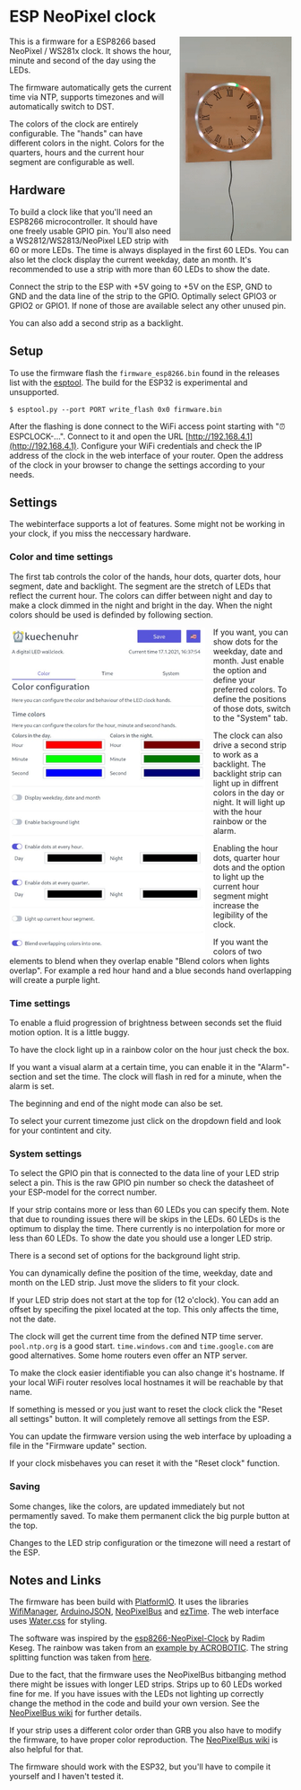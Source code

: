 # ESP NeoPixel clock

<img align="right" width="200" src="clock.gif" alt="A NeoPixel clock ticking away" style="margin-left: 1em"/>

This is a firmware for a ESP8266 based NeoPixel / WS281x clock. It shows the hour, minute and second of the day using the LEDs.

The firmware automatically gets the current time via NTP, supports timezones and will automatically switch to DST.

The colors of the clock are entirely configurable. The "hands" can have different colors in the night. Colors for the quarters, hours and the current hour segment are configurable as well.

## Hardware

To build a clock like that you'll need an ESP8266 microcontroller. It should have one freely usable GPIO pin. You'll also need a WS2812/WS2813/NeoPixel LED strip with 60 or more LEDs. The time is always displayed in the first 60 LEDs. You can also let the clock display the current weekday, date an month. It's recommended to use a strip with more than 60 LEDs to show the date.

Connect the strip to the ESP with +5V going to +5V on the ESP, GND to GND and the data line of the strip to the GPIO. Optimally select GPIO3 or GPIO2 or GPIO1. If none of those are available select any other unused pin.

You can also add a second strip as a backlight.

## Setup

To use the firmware flash the `firmware_esp8266.bin` found in the releases list with the [esptool](https://github.com/espressif/esptool). The build for the ESP32 is experimental and unsupported.

```plaintext
$ esptool.py --port PORT write_flash 0x0 firmware.bin
```

After the flashing is done connect to the WiFi access point starting with "⏰ESPCLOCK-...". Connect to it and open the URL [http://192.168.4.1](http://192.168.4.1). Configure your WiFi credentials and check the IP address of the clock in the web interface of your router. Open the address of the clock in your browser to change the settings according to your needs.

## Settings

The webinterface supports a lot of features. Some might not be working in your clock, if you miss the neccessary hardware.

### Color and time settings

The first tab controls the color of the hands, hour dots, quarter dots, hour segment, date and backlight. The segment are the stretch of LEDs that reflect the current hour. The colors can differ between night and day to make a clock dimmed in the night and bright in the day. When the night colors should be used is definded by following section.

<img align="left" width="350" src="screenshot.jpg" alt="A NeoPixel clock ticking away" style="margin-right: 1em"/>

If you want, you can show dots for the weekday, date and month. Just enable the option and define your preferred colors. To define the positions of those dots, switch to the "System" tab.

The clock can also drive a second strip to work as a backlight. The backlight strip can light up in diffrent colors in the day or night. It will light up with the hour rainbow or the alarm.

Enabling the hour dots, quarter hour dots and the option to light up the current hour segment might increase the legibility of the clock.

If you want the colors of two elements to blend when they overlap enable "Blend colors when lights overlap". For example a red hour hand and a blue seconds hand overlapping will create a purple light.

### Time settings

To enable a fluid progression of brightness between seconds set the fluid motion option. It is a little buggy.

To have the clock light up in a rainbow color on the hour just check the box.

If you want a visual alarm at a certain time, you can enable it in the "Alarm"-section and set the time. The clock will flash in red for a minute, when the alarm is set.

The beginning and end of the night mode can also be set.

To select your current timezome just click on the dropdown field and look for your contintent and city.

### System settings

To select the GPIO pin that is connected to the data line of your LED strip select a pin. This is the raw GPIO pin number so check the datasheet of your ESP-model for the correct number.

If your strip contains more or less than 60 LEDs you can specify them. Note that due to rounding issues there will be skips in the LEDs. 60 LEDs is the optimum to display the time. There currently is no interpolation for more or less than 60 LEDs. To show the date you should use a longer LED strip.

There is a second set of options for the background light strip.

You can dynamically define the position of the time, weekday, date and month on the LED strip. Just move the sliders to fit your clock.

If your LED strip does not start at the top for (12 o'clock). You can add an offset by specifing the pixel located at the top. This only affects the time, not the date.

The clock will get the current time from the defined NTP time server. `pool.ntp.org` is a good start. `time.windows.com` and `time.google.com` are good alternatives. Some home routers even offer an NTP server.

To make the clock easier identifiable you can also change it's hostname. If your local WiFi router resolves local hostnames it will be reachable by that name.

If something is messed or you just want to reset the clock click the "Reset all settings" button. It will completely remove all settings from the ESP.

You can update the firmware version using the web interface by uploading a file in the "Firmware update" section.

If your clock misbehaves you can reset it with the "Reset clock" function.

### Saving

Some changes, like the colors, are updated immediately but not permamently saved. To make them permanent click the big purple button at the top.

Changes to the LED strip configuration or the timezone will need a restart of the ESP.

## Notes and Links

The firmware has been build with [PlatformIO](https://platformio.org/). It uses the libraries [WifiManager](https://github.com/tzapu/WiFiManager), [ArduinoJSON](https://arduinojson.org/), [NeoPixelBus](https://github.com/Makuna/NeoPixelBus/) and [ezTime](https://github.com/ropg/ezTime). The web interface uses [Water.css](https://watercss.netlify.app/) for styling.

The software was inspired by the [esp8266-NeoPixel-Clock](https://github.com/radimkeseg/esp8266-NeoPixel-Clock) by Radim Keseg. The rainbow was taken from an [example by ACROBOTIC](https://github.com/acrobotic/Ai_Demos_NeoPixelBus/blob/master/Rainbow/Rainbow.ino). The string splitting function was taken from [here](https://github.com/BenTommyE/Arduino_getStringPartByNr/blob/master/getStringPartByNr.ino).

Due to the fact, that the firmware uses the NeoPixelBus bitbanging method there might be issues with longer LED strips. Strips up to 60 LEDs worked fine for me. If you have issues with the LEDs not lighting up correctly change the method in the code and build your own version. See the [NeoPixelBus wiki](https://github.com/Makuna/NeoPixelBus/wiki/ESP8266-NeoMethods#neoesp8266dma800kbpsmethod) for further details.

If your strip uses a different color order than GRB you also have to modify the firmware, to have proper color reproduction. The [NeoPixelBus wiki](https://github.com/Makuna/NeoPixelBus/wiki/NeoPixelBus-object#neo-features) is also helpful for that.

The firmware should work with the ESP32, but you'll have to compile it yourself and I haven't tested it.
